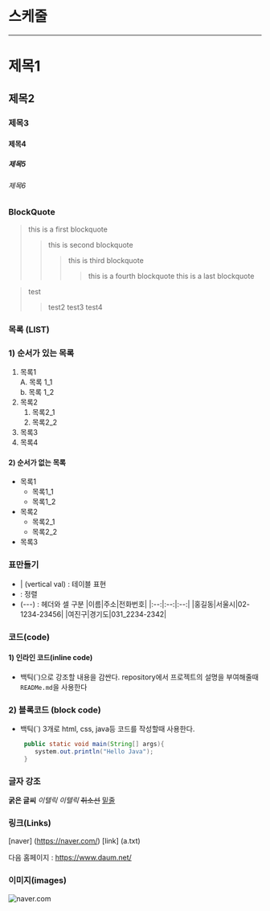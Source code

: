 # 스케줄

---
# 제목1

## 제목2

### 제목3

#### 제목4

##### 제목5

###### 제목6

### BlockQuote
> this is a first blockquote
> > this is second blockquote
> > > this is third blockquote
> > > > this is a fourth blockquote
> > this is a last blockquote

> test
>   > test2
>   >test3
>test4

### 목록 (LIST)
### 1) 순서가 있는 목록
1. 목록1  
    A. 목록 1_1  
    b. 목록 1_2  
2. 목록2
    1. 목록2_1
    2. 목록2_2
3. 목록3
4. 목록4

#### 2) 순서가 없는 목록
- 목록1
    - 목록1_1
    - 목록1_2
- 목록2
    - 목록2_1
    - 목록2_2
- 목록3


### 표만들기
- | (vertical val) : 테이블 표현
- : 정렬
- (---) : 헤더와 셀 구분
    |이름|주소|전화번호|
    |:--:|:--:|:--:|
    |홍길동|서울시|02-1234-23456|
    |여진구|경기도|031_2234-2342|


### 코드(code)
#### 1) 인라인 코드(inline code)
- 백틱(\`)으로 강조할 내용을 감싼다.
    repository에서 프로젝트의 설명을 부여해줄때 `READMe.md`을 사용한다

### 2) 블록코드 (block code)
- 백틱(`) 3개로 html, css, java등 코드를 작성할때 사용한다.

    ```java
     public static void main(String[] args){
        system.out.println("Hello Java");
     }
    ```

### 글자 강조
**굵은 글씨**
*이텔릭*
_이텔릭_
~~취소선~~
<u>밑줄</u>


### 링크(Links)

[naver] (https://naver.com/)
[link] (a.txt)

다음 홈페이지 : <https://www.daum.net/>


### 이미지(images)
![naver.com](https://search.pstatic.net/common/?src=http%3A%2F%2Fblogfiles.naver.net%2FMjAyMjExMjlfMTY2%2FMDAxNjY5NzI2MTY3NTg5.ROaDxoeUxNtollq2htDGS0ECMvp7C50kIfCdwmXBrFQg.OSzEmJ_sSVY1Fp27ItzAqvaJ6SqsRpTtgkZ4N2OfOmsg.JPEG.cutiepet%2FKakaoTalk_20221122_211831263.jpg&type=a340)
